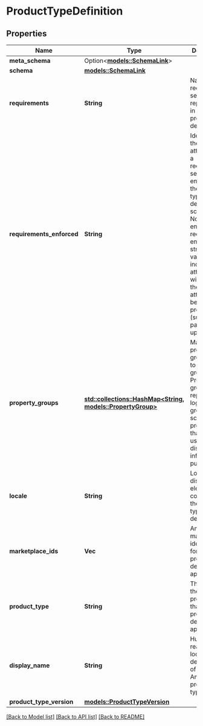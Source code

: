 # ProductTypeDefinition

## Properties

Name | Type | Description | Notes
------------ | ------------- | ------------- | -------------
**meta_schema** | Option<[**models::SchemaLink**](SchemaLink.md)> |  | [optional]
**schema** | [**models::SchemaLink**](SchemaLink.md) |  | 
**requirements** | **String** | Name of the requirements set represented in this product type definition. | 
**requirements_enforced** | **String** | Identifies if the required attributes for a requirements set are enforced by the product type definition schema. Non-enforced requirements enable structural validation of individual attributes without all of the required attributes being present (such as for partial updates). | 
**property_groups** | [**std::collections::HashMap<String, models::PropertyGroup>**](PropertyGroup.md) | Mapping of property group names to property groups. Property groups represent logical groupings of schema properties that can be used for display or informational purposes. | 
**locale** | **String** | Locale of the display elements contained in the product type definition. | 
**marketplace_ids** | **Vec<String>** | Amazon marketplace identifiers for which the product type definition is applicable. | 
**product_type** | **String** | The name of the Amazon product type that this product type definition applies to. | 
**display_name** | **String** | Human-readable and localized description of the Amazon product type. | 
**product_type_version** | [**models::ProductTypeVersion**](ProductTypeVersion.md) |  | 

[[Back to Model list]](../README.md#documentation-for-models) [[Back to API list]](../README.md#documentation-for-api-endpoints) [[Back to README]](../README.md)


